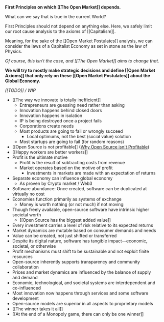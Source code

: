
**First Principles on which [[The Open Market]] depends.**

What can we say that is true in the current World?

First Principles should not depend on anything else.
Here, we safely limit our root cause analysis to the axioms of [[Capitalism]].

Meaning, for the sake of the [[Open Market Postulates]] analysis,
we can consider the laws of a Capitalist Economy as set in stone as the law of Physics.

_Of course, this isn't the case, and [[The Open Market]] aims to change that._

**We will try to mostly make strategic decisions and define [[Open Market Axioms]] that only rely on these [[Open Market Postulates]] about the Global Economy.**

_[[TODO]] / WIP_

- [[The way we innovate is totally inefficient]]
	- Entrepreneurs are guessing need rather than asking
	- Innovation happens behind closed doors
	- Innovation happens in isolation
	- IP is being destroyed once a project fails
	- Corporations create needs
	- Most products are going to fail or wrongly succeed 
		- Local optimums, not the best (social value) solution
	- Most startups are going to fail (for random reasons)
- [[Open Source is not profitable]] ([Why Open Source isn't Profitable](https://mindthegapblog.com/posts/why-open-source/))
- [[Happy workers are better workers]]
- Profit is the ultimate motive
	- Profit is the result of subtracting costs from revenue
	- Market operates based on the motive of profit
		-  Investments in markets are made with an expectation of returns
- Separate economy can influence global economy
	- As proven by Crypto market / Web3
- Software abundance: Once created, software can be duplicated at virtually no cost
- Economies function primarily as systems of exchange
	- Money is worth nothing (or not much) if not moving
- Though freely available, open-source software have intrinsic higher societal worth
	- [[Open Source has the biggest added value]]
- Every investment carries a level of risk relative to its expected returns
- Market dynamics are mutable based on consumer demands and needs
- Value can be created, not just shifted or transferred
- Despite its digital nature, software has tangible impact—economic, societal, or otherwise
- Profit mechanisms must shift to be sustainable and not exploit finite resources
- Open-source inherently supports transparency and community collaboration
- Prices and market dynamics are influenced by the balance of supply and demand
- Economic, technological, and societal systems are interdependent and co-influenced
- Most innovation now happens through services and some software development
- Open-source models are superior in all aspects to proprietary models
- [[The winner takes it all]]
- [[At the end of a Monopoly game, there can only be one winner]]

